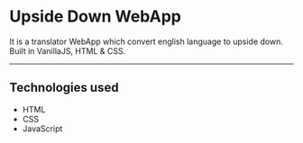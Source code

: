 # Upside Down WebApp
 It is a translator WebApp which convert english language to upside down. Built in VanillaJS, HTML & CSS.

---
## Technologies used
- HTML
- CSS
- JavaScript